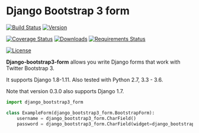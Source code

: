 # Django Bootstrap 3 form

[![Build Status](https://travis-ci.org/mbraak/django-bootstrap3-form.svg?branch=master)](https://travis-ci.org/mbraak/django-bootstrap3-form) [![Version](https://badge.fury.io/py/django-bootstrap3-form.svg)](https://pypi.python.org/pypi/django-bootstrap3-form/)

[![Coverage Status](https://img.shields.io/coveralls/mbraak/django-bootstrap3-form.svg)](https://coveralls.io/r/mbraak/django-bootstrap3-form?branch=master) [![Downloads](https://img.shields.io/pypi/dm/django-bootstrap3-form.svg)](https://pypi.python.org/pypi/django-bootstrap3-form/) [![Requirements Status](https://requires.io/github/mbraak/django-bootstrap3-form/requirements.svg?branch=master)](https://requires.io/github/mbraak/django-bootstrap3-form/requirements/?branch=master)

[![License](https://img.shields.io/pypi/l/django-bootstrap3-form.svg)](https://pypi.python.org/pypi/django-bootstrap3-form/)

**Django-bootstrap3-form** allows you write Django forms that work with Twitter Bootstrap 3.

It supports Django 1.8-1.11. Also tested with Python 2.7, 3.3 - 3.6.

Note that version 0.3.0 also supports Django 1.7.

```python
import django_bootstrap3_form

class ExampleForm(django_bootstrap3_form.BootstrapForm):
	username = django_bootstrap3_form.CharField()
	password = django_bootstrap3_form.CharField(widget=django_bootstrap3_form.PasswordInput)
```

